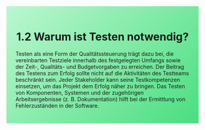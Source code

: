 <div class="rounded-lg border shadow-sm" style="background: linear-gradient(135deg,#BBF7D0 0%,#4ADE80 100%); padding: 24px; border-color: #22C55E">
  <header style="margin-bottom:12px">
    <h1 class="text-2xl font-bold text-gray-900">1.2 Warum ist Testen notwendig?</h1>
  </header>
  <article class="prose max-w-none">
    <p>Testen als eine Form der Qualitätssteuerung trägt dazu bei, die vereinbarten Testziele
innerhalb des festgelegten Umfangs sowie der Zeit-, Qualitäts- und Budgetvorgaben zu
erreichen. Der Beitrag des Testens zum Erfolg sollte nicht auf die Aktivitäten des Testteams
beschränkt sein. Jeder Stakeholder kann seine Testkompetenzen einsetzen, um das Projekt
dem Erfolg näher zu bringen. Das Testen von Komponenten, Systemen und der zugehörigen
Arbeitsergebnisse (z. B. Dokumentation) hilft bei der Ermittlung von Fehlerzuständen in der
Software.</p>
  </article>
</div>
